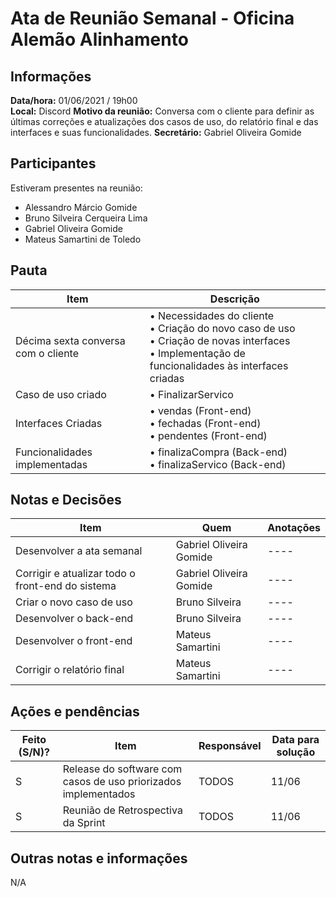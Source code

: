 # Ata de Reunião Semanal - Oficina Alemão Alinhamento

## Informações
**Data/hora:** 01/06/2021 / 19h00  
**Local:** Discord
**Motivo da reunião:** Conversa com o cliente para definir as últimas correções e atualizações dos casos de uso, do relatório final e das interfaces e suas funcionalidades.
**Secretário:** Gabriel Oliveira Gomide 

## Participantes
Estiveram presentes na reunião:
- Alessandro Márcio Gomide
- Bruno Silveira Cerqueira Lima
- Gabriel Oliveira Gomide
- Mateus Samartini de Toledo

## Pauta

Item | Descrição
---- | ----
Décima sexta conversa com o cliente | • Necessidades do cliente <br> • Criação do novo caso de uso <br> • Criação de novas interfaces <br> • Implementação de funcionalidades às interfaces criadas <br> 
Caso de uso criado | • FinalizarServico <br> 
Interfaces Criadas | • vendas (Front-end) <br> • fechadas (Front-end) <br> • pendentes (Front-end) <br>
Funcionalidades implementadas | • finalizaCompra (Back-end) <br> • finalizaServico (Back-end) <br>

## Notas e Decisões
Item | Quem | Anotações 
---- | -------- | ----
Desenvolver a ata semanal | Gabriel Oliveira Gomide | ---- 
Corrigir e atualizar todo o front-end do sistema | Gabriel Oliveira Gomide | ----
Criar o novo caso de uso | Bruno Silveira | ----
Desenvolver o back-end | Bruno Silveira | ----
Desenvolver o front-end | Mateus Samartini | ----
Corrigir o relatório final | Mateus Samartini | ----

## Ações e pendências
Feito (S/N)? | Item | Responsável | Data para solução 
---- | -------- | -------- | ----
S | Release do software com casos de uso priorizados implementados | TODOS | 11/06
S | Reunião de Retrospectiva da Sprint | TODOS | 11/06


## Outras notas e informações
N/A
